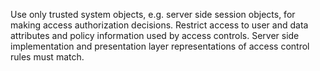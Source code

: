 Use only trusted system objects, e.g. server side session objects, for making access authorization decisions. Restrict access to user and data attributes and policy information used by access controls. Server side implementation and presentation layer representations of access control rules must match.

